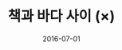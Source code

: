 ---
layout: post
title:  "책과 바다 사이 (×)"
date:   2016-07-01
categories: z_unused
sub-cat: commissioned work
bg-color-1:	764396
bg-color-2: eee
img:
    - /img/hstgd/busan/01.jpg
    - /img/hstgd/busan/02.jpg
collab: 
    - "client.프롬더메이커스"
    - "illustration.정재인"
    - "글.박하다"
txt:
---